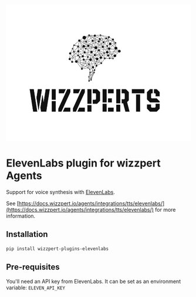 ![Wizzpert Logo](wizzpert-plugins/assets/logo.png)

# ElevenLabs plugin for wizzpert Agents

Support for voice synthesis with [ElevenLabs](https://elevenlabs.io/).

See [https://docs.wizzpert.io/agents/integrations/tts/elevenlabs/](https://docs.wizzpert.io/agents/integrations/tts/elevenlabs/) for more information.

## Installation

```bash
pip install wizzpert-plugins-elevenlabs
```

## Pre-requisites

You'll need an API key from ElevenLabs. It can be set as an environment variable: `ELEVEN_API_KEY`
